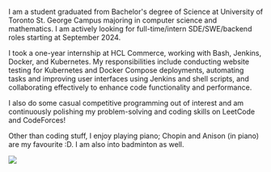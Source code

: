 I am a student graduated from Bachelor's degree of Science at University of Toronto St. George Campus majoring in computer science and mathematics. I am actively looking for full-time/intern SDE/SWE/backend roles starting at September 2024.

I took a one-year internship at HCL Commerce, working with Bash, Jenkins, Docker, and Kubernetes. My responsibilities include conducting website testing for Kubernetes and Docker Compose deployments, automating tasks and improving user interfaces using Jenkins and shell scripts, and collaborating effectively to enhance code functionality and performance.

I also do some casual competitive programming out of interest and am continuously polishing my problem-solving and coding skills on LeetCode and CodeForces!

Other than coding stuff, I enjoy playing piano; Chopin and Anison (in piano) are my favourite :D. I am also into badminton as well.

![](https://leetcard.jacoblin.cool/yyyyy7105?ext=contest)


<!--
**yyyyy7105/yyyyy7105** is a ✨ _special_ ✨ repository because its `README.md` (this file) appears on your GitHub profile.

Here are some ideas to get you started:

- 🔭 I’m currently working on ...
- 🌱 I’m currently learning ...
- 👯 I’m looking to collaborate on ...
- 🤔 I’m looking for help with ...
- 💬 Ask me about ...
- 📫 How to reach me: ...
- 😄 Pronouns: ...
- ⚡ Fun fact: ...
-->
